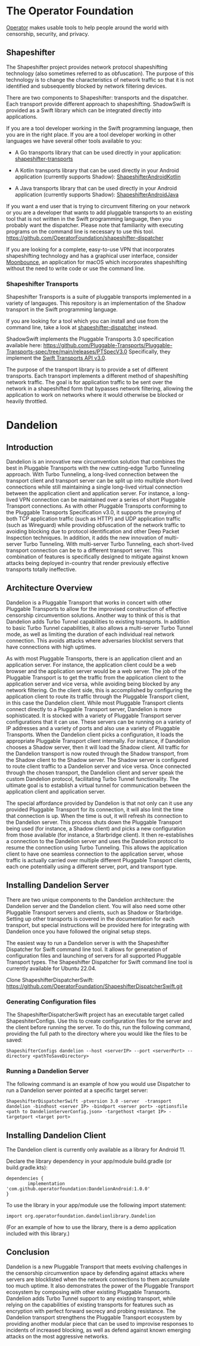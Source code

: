 # The Operator Foundation

[Operator](https://operatorfoundation.org) makes usable tools to help people around the world with censorship, security, and privacy.

## Shapeshifter
The Shapeshifter project provides network protocol shapeshifting technology
(also sometimes referred to as obfuscation). The purpose of this technology is
to change the characteristics of network traffic so that it is not identified
and subsequently blocked by network filtering devices.

There are two components to Shapeshifter: transports and the dispatcher. Each
transport provide different approach to shapeshifting. ShadowSwift is provided as a 
Swift library which can be integrated directly into applications.

If you are a tool developer working in the Swift programming language, then you
are in the right place. If you are a tool developer working in other languages we have 
several other tools available to you:

- A Go transports library that can be used directly in your application:
[shapeshifter-transports](https://github.com/OperatorFoundation/shapeshifter-transports)

- A Kotlin transports library that can be used directly in your Android application (currently supports Shadow):
[ShapeshifterAndroidKotlin](https://github.com/OperatorFoundation/ShapeshifterAndroidKotlin)

- A Java transports library that can be used directly in your Android application (currently supports Shadow):
[ShapeshifterAndroidJava](https://github.com/OperatorFoundation/ShapeshifterAndroidJava)

If you want a end user that is trying to circumvent filtering on your network or
you are a developer that wants to add pluggable transports to an existing tool
that is not written in the Swift programming language, then you probably want the
dispatcher. Please note that familiarity with executing programs on the command
line is necessary to use this tool.
<https://github.com/OperatorFoundation/shapeshifter-dispatcher>

If you are looking for a complete, easy-to-use VPN that incorporates
shapeshifting technology and has a graphical user interface, consider
[Moonbounce](https://github.com/OperatorFoundation/Moonbounce), an application for macOS which incorporates shapeshifting without
the need to write code or use the command line.

### Shapeshifter Transports
Shapeshifter Transports is a suite of pluggable transports implemented in a variety of langauges. This repository 
is an implementation of the Shadow transport in the Swift programming language. 

If you are looking for a tool which you can install and
use from the command line, take a look at [shapeshifter-dispatcher](https://github.com/OperatorFoundation/shapeshifter-dispatcher.git) instead.

ShadowSwift implements the Pluggable Transports 3.0 specification available here:
<https://github.com/Pluggable-Transports/Pluggable-Transports-spec/tree/main/releases/PTSpecV3.0> Specifically,
they implement the [Swift Transports API v3.0](https://github.com/Pluggable-Transports/Pluggable-Transports-spec/blob/main/releases/PTSpecV3.0/Pluggable%20Transport%20Specification%20v3.0%20-%20Swift%20Transport%20API%20v3.0.md).

The purpose of the transport library is to provide a set of different
transports. Each transport implements a different method of shapeshifting
network traffic. The goal is for application traffic to be sent over the network
in a shapeshifted form that bypasses network filtering, allowing
the application to work on networks where it would otherwise be blocked or
heavily throttled.

# Dandelion
## Introduction
Dandelion is an innovative new circumvention solution that combines the best in Pluggable
Transports with the new cutting-edge Turbo Tunneling approach. With Turbo Tunneling, a long-lived connection between the transport client and transport server can be split up into multiple short-lived connections while still maintaining a single long-lived virtual connection between the application client and application server. For instance, a long-lived VPN connection can be maintained over a series of short Pluggable Transport connections. As with other Pluggable Transports conforming to the Pluggable Transports Specification v3.0, it supports the proxying of both TCP application traffic (such as HTTP) and UDP application traffic (such as Wireguard) while providing obfuscation of the network traffic to avoiding blocking due to protocol identification and other Deep Packet Inspection techniques. In addition, it adds the new innovation of multi-server Turbo Tunneling. With multi-server Turbo Tunneling, each short-lived transport connection can be to a different transport server. This combination of features is specifically designed to mitigate against known attacks being deployed in-country that render previously effective transports totally ineffective.

## Architecture Overview
Dandelion is a Pluggable Transport that works in concert with other Pluggable Transports to allow for the improvised construction of effective censorship circumvention solutions. Another way to think of this is that Dandelion adds Turbo Tunnel capabilities to existing transports. In addition to basic Turbo Tunnel capabilities, it also allows a multi-server Turbo Tunnel mode, as well as limiting the duration of each individual real network connection. This avoids attacks where adversaries blocklist servers that have connections with high uptimes.

As with most Pluggable Transports, there is an application client and an application server. For instance, the application client could be a web browser and the application server would be a web server. The job of the Pluggable Transport is to get the traffic from the application client to the application server and vice versa, while avoiding being blocked by any network filtering. On the client side, this is accomplished by configuring the application client to route its traffic through the Pluggable Transport client, in this case the Dandelion client. While most Pluggable Transport clients connect directly to a Pluggable Transport server, Dandelion is more sophisticated. It is stocked with a variety of Pluggable Transport server configurations that it can use. These servers can be running on a variety of IP addresses and a variety of ports and also use a variety of Pluggable Transports. When the Dandelion client picks a configuration, it loads the appropriate Pluggable Transport client internally. For instance, if Dandelion chooses a Shadow server, then it will load the Shadow client. All traffic for the Dandelion transport is now routed through the Shadow transport, from the Shadow client to the Shadow server. The Shadow server is configured to route client traffic to a Dandelion server and vice versa. Once connected through the chosen transport, the Dandelion client and server speak the custom Dandelion protocol, facilitating Turbo Tunnel functionality. The ultimate goal is to establish a virtual tunnel for communication between the application client and application server.

The special affordance provided by Dandelion is that not only can it use any provided Pluggable Transport for its connection, it will also limit the time that connection is up. When the time is out, it will refresh its connection to the Dandelion server. This process shuts down the Pluggable Transport being used (for instance, a Shadow client) and picks a new configuration from those available (for instance, a Starbridge client). It then re-establishes a connection to the Dandelion server and uses the Dandelion protocol to resume the connection using Turbo Tunneling. This allows the application client to have one seamless connection to the application server, whose traffic is actually carried over multiple different Pluggable Transport clients, each one potentially using a different server, port, and transport type.

## Installing Dandelion Server
There are two unique components to the Dandelion architecture: the Dandelion server and the Dandelion client. You will also need some other Pluggable Transport servers and clients, such as Shadow or Starbridge. Setting up other transports is covered in the documentation for each transport, but special instructions will be provided here for integrating with Dandelion once you have followed the original setup steps.

The easiest way to run a Dandelion server is with the Shapeshifter Dispatcher for Swift command line tool. It allows for generation of configuration files and launching of servers for all supported Pluggable Transport types. The Shapeshifter Dispatcher for Swift command line tool is currently available for Ubuntu 22.04.

Clone ShapeshifterDispatcherSwift: https://github.com/OperatorFoundation/ShapeshifterDispatcherSwift.git

### Generating Configuration files
The ShapeshifterDispatcherSwift project has an executable target called ShapeshiterConfigs. Use this to create configuration files for the server and the client before running the server. To do this, run the following command, providing the full path to the directory where you would like the files to be saved: 

```
ShapeshifterConfigs dandelion --host <serverIP> --port <serverPort> --directory <pathToSaveDirectory>
```

### Running a Dandelion Server
The following command is an example of how you would use Dispatcher to run a Dandelion server pointed at a specific target server:

```
ShapeshifterDispatcherSwift -ptversion 3.0 -server  -transport dandelion -bindhost <server IP> -bindport <server port> -optionsfile <path to DandelionServerConfig.json> -targethost <target IP> -targetport <target port>
```

## Installing Dandelion Client
The Dandelion client is currently only available as a library for Android 11.

Declare the library dependency in your app/module build.gradle (or build.gradle.kts):

```
dependencies {
        implementation 'com.github.operatorfoundation:DandelionAndroid:1.0.0'
}
```

To use the library in your app/module use the following import statement:

```
import org.operatorfoundation.dandelionlibrary.Dandelion
```

(For an example of how to use the library, there is a demo application included with this library.) 

## Conclusion

Dandelion is a new Pluggable Transport that meets evolving challenges in the censorship circumvention space by defending against attacks where servers are blocklisted when the network connections to them accumulate too much uptime. It also demonstrates the power of the Pluggable Transport ecosystem by composing with other existing Pluggable Transports. Dandelion adds Turbo Tunnel support to any existing transport, while relying on the capabilities of existing transports for features such as encryption with perfect forward secrecy and probing resistance. The Dandelion transport strengthens the Pluggable Transport ecosystem by providing another modular piece that can be used to improvise responses to incidents of increased blocking, as well as defend against known emerging attacks on the most aggressive networks.
